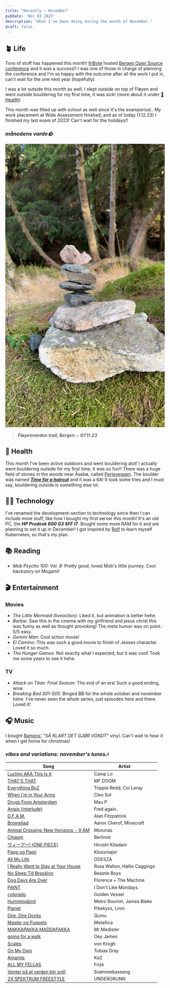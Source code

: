 ```yaml
---
title: "Recently ~ November"
pubDate: 'Dec 03 2023'
description: "What I've been doing during the month of November."
draft: false
---
```

## 🪴 Life

Tons of stuff has happened this month! [friByte](https://fribyte.no) hosted [Bergen Open Source conference](https://boskonf.no) and it was a success!! I was one of those in charge of planning the conference and I'm so happy with the outcome after all the work I put in, can't wait for the one next year (hopefully).

I was a lot outside this month as well. I slept outside on top of Fløyen and went outside bouldering for my first time, it was sick! (more about it under [💪 Health](#💪-health))

This month was filled up with school as well since it's the examperiod.. My work placement at Wide Assessment finished, and as of today (1.12.23) I finished my last exam of 2023! Can't wait for the holidays!!

### _månedens varde🪨_

![varde071123](/src/static/img/varder/varde071123.jpg)

> ***Fløyenvarden trail, Bergen*** ~ ***07.11.23***

## 💪 Health

This month I've been active outdoors and went bouldering alot! I actually went bouldering outside for my first time, it was so fun!! There was a huge field of stones in the woods near Åsebø, called [Perleveggen](https://buldring.bergen-klatreklubb.no/sector/3526). The boulder was named [***Time for a haircut***](https://buldring.bergen-klatreklubb.no/problem/16336) and it was a 6A! It took some tries and I must say, bouldering outside is something else lol.

## 👨‍💻 Technology

I've renamed the development-section to  technology since then I can include more stuff, like how I bought my first server this month! It's an old PC, the ***HP Prodesk 600 G3 SFF I7***. Bought some more RAM for it and are planning to set it up in December! I got inspired by [Rolf](https://github.com/polsevev) to learn myself Kubernetes, so that's my plan. 

## 📚 Reading

- *Mob Psycho 100: Vol. 8:* Pretty good, loved Mob's little journey. Cool backstory on Mogami!

## 🎬 Entertainment

### Movies

- *The Little Mermaid (liveaction):* Liked it, but animation is better hehe.
- *Barbie:* Saw this in the cinema with my girlfriend and jesus christ this was funny as well as thought provoking! The meta humor was on point. 5/5 easy.
- *Gemini Man:* Cool action movie! 
- *El Camino:* This was such a good movie to finish of Jesses character. Loved it so much.
- *The Hunger Games:* Not exactly what I expected, but it was cool! Took me some years to see it hehe.

### TV

- *Attack on Titan: Final Season:* The end of an era! Such a good ending, wow.
- *Breaking Bad S01-S05:* Binged BB for the whole october and november hehe. I've never seen the whole series, just episodes here and there. Loved it!

## 🎧 Music

I bought [Ramóns'](https://open.spotify.com/artist/5r6ViSL3nacDRVBtnXlixL) *"SÅ KLART DET GJØR VONDT"* vinyl. Can't wait to hear it when I get home for christmas!

### _vibes and variations: november's tunes🎶_

| Song | Artist |
| ---- | ------ |
| [Luchini AKA This Is It](https://open.spotify.com/track/20DcrlNK0NcRknbX4wcEO4?si=d79f299ff6284005) | Camp Lo |
| [THAT'S THAT](https://open.spotify.com/track/0I9glwqb1UBvb4nhj9dIbk?si=338e37251f6c4918) | MF DOOM |
| [Everything BoZ](https://open.spotify.com/track/1WnKJJKMtnmPdvFGOxcRVZ?si=31b6ec02516f4775) | Trippie Redd, Coi Leray |
| [When I'm in Your Arms](https://open.spotify.com/track/47s5hKfwGXliAAB8wKMiNo?si=3e66f58cacdf4e71) | Cleo Sol |
| [Drugs From Amsterdam](https://open.spotify.com/track/1uXPu4aSDFPLzyNcH6ASD4?si=6215c304e1404b78) | Mau P |
| [Angie (interlude)](https://open.spotify.com/track/6fqDgShIxOmfh9eIJwUE7K?si=b8d99f6da5f647f2) | Fred again.. |
| [D.F.A.M.](https://open.spotify.com/track/1fRiE2xw55PTKNpPk5c1gC?si=421204fab06545c0) | Alan Fitzpatrick |
| [Bromeliad](https://open.spotify.com/track/0MovR332DWcrStqsU1TdUQ?si=c17c74d9ac2f4500) | Aaron Cherof, Minecraft |
| [Animal Crossing: New Horizons - 9 AM](https://open.spotify.com/track/7vcWEKxDf2grG0FSvPA3G1?si=0432eab78a124ac6) | Morunas |
| [Chiasm](https://open.spotify.com/track/6PiBwzjVr7SjoOwiGFrvEg?si=876a6707a1874af0) | Berlinist |
| [ウィーアー! (ONE PIECE)](https://open.spotify.com/track/42esJ6BgSoV1DS3Onns03h?si=b155e3b70df2455f) | Hiroshi Kitadani |
| [Papp og Papir](https://open.spotify.com/track/3jl0QM7BfLvifPdb2bbelw?si=042bfed13ac8489d) | Klossmajor |
| [All My Life](https://open.spotify.com/track/6txjv1bYloEaQ65SainV1Y?si=142febb25fef49f4) | ODESZA |
| [I Really Want to Stay at Your House](https://open.spotify.com/track/7mykoq6R3BArsSpNDjFQTm?si=e8c5131d965547fd) | Rosa Walton, Hallie Caggings |
| [No Sleep Till Brooklyn](https://open.spotify.com/track/5qxChyzKLEyoPJ5qGrdurN?si=ba3700db701648fd) | Beastie Boys |
| [Dog Days Are Over](https://open.spotify.com/track/456WNXWhDwYOSf5SpTuqxd?si=0f92f1fe60a64908) | Florence + The Machine |
| [PAINT](https://open.spotify.com/track/0n099xB2P5c2ZLDazd3dgr?si=0f804917240f4460) | I Don't Like Mondays. |
| [colorado](https://open.spotify.com/track/6ZCtYQIOP0oOnya7pLCn36?si=521dea4df8ec4253) | Golden Vessel |
| [Hummingbird](https://open.spotify.com/track/6HexNTb392JS071DoTGo0y?si=f2fed935afa24d56) | Metro Boomin, James Blake |
| [Planet](https://open.spotify.com/track/5CaxBBVrb6vuUAK1xNnmK5?si=22a0f8601f5141bd) | Pikekyss, Linni |
| [Dire, Dire Docks](https://open.spotify.com/track/0ECr5PWnUZY1WsnE2zS5RX?si=fa6524fcea004b0e) | Qumu |
| [Master og Puppets](https://open.spotify.com/track/799XxzSlWNYkuWJxUbuGnF?si=b4447b4b4db74862) | Metallica |
| [MAKKAPAKKA MADDAFAKKA](https://open.spotify.com/track/4R6AN6aaI7SQ84sKhqF23Z?si=11631b294bf243b7) | Mr.Medister |
| [going for a walk](https://open.spotify.com/track/03hZkcjV6q1QbgyYua2cc4?si=752325f265884462) | Oey James |
| [Scales](https://open.spotify.com/track/6QlewPw4Pu6bDGBYV6IhkD?si=42133160a2584700) | von Krogh |
| [On My Own](https://open.spotify.com/track/6p5gfF0VxadWM9elzdlvG6?si=0ef41d5be3c6413a) | Tobias Dray |
| [Amanita](https://open.spotify.com/track/6CEI5wfel2sAMqVn6naXSO?si=3bdf5ccf00b14170) | Ka2 |
| [ALL MY FELLAS](https://open.spotify.com/track/1ckhUtD8nBH2ShPlU8w2nU?si=a87bf22774894ec0) | Frizk |
| [Venter på at verden blir snill](https://open.spotify.com/track/64i4K7fhmCtTdoVFEGI4Hg?si=6e72e0fb41e34c41) | Svømmebasseng |
| [2X SPEKTRUM FREESTYLE](https://open.spotify.com/track/4c5BsYDauVKFJuV4njPnvI?si=83db755730c04e2d) | UNDERGRUNN |